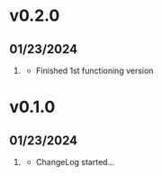 # v0.2.0
##  01/23/2024

1. [](#new)
    * Finished 1st functioning version

# v0.1.0
##  01/23/2024

1. [](#new)
    * ChangeLog started...
